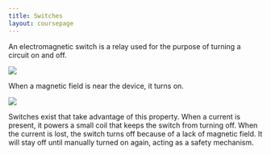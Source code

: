 ```yaml
---
title: Switches
layout: coursepage
---
```


An electromagnetic switch is a relay used for the purpose of turning a circuit on and off. 

![](http://upload.wikimedia.org/wikipedia/commons/thumb/b/bd/Reed_switch_%28aka%29.jpg/1280px-Reed_switch_%28aka%29.jpg)

When a magnetic field is near the device, it turns on.

![](http://cfnewsads.thomasnet.com/images/medium/494/494133.jpg)

Switches exist that take advantage of this property. When a current is present, it powers a small coil that keeps the switch from turning off. When the current is lost, the switch turns off because of a lack of magnetic field. It will stay off until manually turned on again, acting as a safety mechanism.
